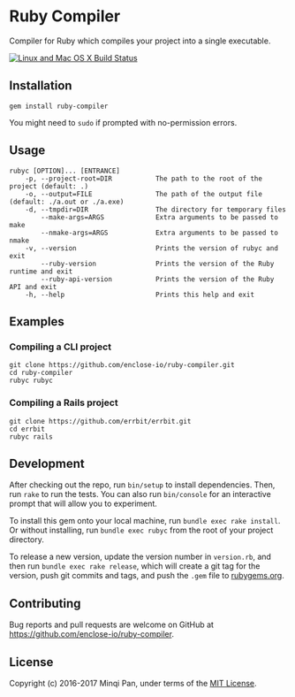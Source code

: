 # Ruby Compiler

Compiler for Ruby which compiles your project into a single executable.

[![Linux and Mac OS X Build Status](https://travis-ci.org/pmq20/ruby-compiler.svg?branch=master)](https://travis-ci.org/pmq20/ruby-compiler)

## Installation

    gem install ruby-compiler

You might need to `sudo` if prompted with no-permission errors.

## Usage

    rubyc [OPTION]... [ENTRANCE]
        -p, --project-root=DIR           The path to the root of the project (default: .)
        -o, --output=FILE                The path of the output file (default: ./a.out or ./a.exe)
        -d, --tmpdir=DIR                 The directory for temporary files
            --make-args=ARGS             Extra arguments to be passed to make
            --nmake-args=ARGS            Extra arguments to be passed to nmake
        -v, --version                    Prints the version of rubyc and exit
            --ruby-version               Prints the version of the Ruby runtime and exit
            --ruby-api-version           Prints the version of the Ruby API and exit
        -h, --help                       Prints this help and exit

## Examples

### Compiling a CLI project

    git clone https://github.com/enclose-io/ruby-compiler.git
    cd ruby-compiler
    rubyc rubyc

### Compiling a Rails project

    git clone https://github.com/errbit/errbit.git
    cd errbit
    rubyc rails

## Development

After checking out the repo, run `bin/setup` to install dependencies. Then, run `rake` to run the tests. You can also run `bin/console` for an interactive prompt that will allow you to experiment.

To install this gem onto your local machine, run `bundle exec rake install`. Or without installing, run `bundle exec rubyc` from the root of your project directory.

To release a new version, update the version number in `version.rb`, and then run `bundle exec rake release`, which will create a git tag for the version, push git commits and tags, and push the `.gem` file to [rubygems.org](https://rubygems.org).

## Contributing

Bug reports and pull requests are welcome on GitHub at https://github.com/enclose-io/ruby-compiler.

## License

Copyright (c) 2016-2017 Minqi Pan, under terms of the [MIT License](http://opensource.org/licenses/MIT).

